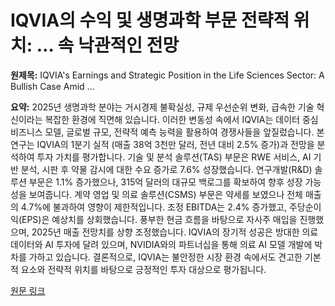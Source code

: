 # IQVIA의 수익 및 생명과학 부문 전략적 위치: … 속 낙관적인 전망

**원제목:** IQVIA's Earnings and Strategic Position in the Life Sciences Sector: A Bullish Case Amid ...

**요약:** 2025년 생명과학 분야는 거시경제 불확실성, 규제 우선순위 변화, 급속한 기술 혁신이라는 복잡한 환경에 직면해 있습니다. 이러한 변동성 속에서 IQVIA는 데이터 중심 비즈니스 모델, 글로벌 규모, 전략적 예측 능력을 활용하여 경쟁사들을 앞질렀습니다.  본 연구는 IQVIA의 1분기 실적 (매출 38억 3천만 달러, 전년 대비 2.5% 증가)과 전망을 분석하여 투자 가치를 평가합니다. 기술 및 분석 솔루션(TAS) 부문은 RWE 서비스, AI 기반 분석, 시판 후 약물 감시에 대한 수요 증가로 7.6% 성장했습니다. 연구개발(R&D) 솔루션 부문은 1.1% 증가했으나,  315억 달러의 대규모 백로그를 확보하여 향후 성장 가능성을 보여줍니다. 계약 영업 및 의료 솔루션(CSMS) 부문은 약세를 보였으나 전체 매출의 4.7%에 불과하여 영향이 제한적입니다.  조정 EBITDA는 2.4% 증가했고, 주당순이익(EPS)은 예상치를 상회했습니다.  풍부한 현금 흐름을 바탕으로 자사주 매입을 진행했으며, 2025년 매출 전망치를 상향 조정했습니다.  IQVIA의 장기적 성공은 방대한 의료 데이터와 AI 투자에 달려 있으며,  NVIDIA와의 파트너십을 통해 의료 AI 모델 개발에 박차를 가하고 있습니다.  결론적으로,  IQVIA는 불안정한 시장 환경 속에서도 견고한 기본적 요소와 전략적 위치를 바탕으로 긍정적인 투자 대상으로 평가됩니다.

[원문 링크](https://www.ainvest.com/news/iqvia-earnings-strategic-position-life-sciences-sector-bullish-case-market-volatility-2507/)
